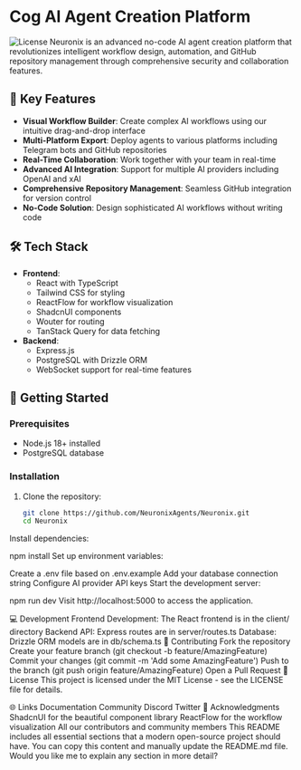 # Cog AI Agent Creation Platform
![License](https://img.shields.io/badge/license-MIT-blue.svg)
Neuronix is an advanced no-code AI agent creation platform that revolutionizes intelligent workflow design, automation, and GitHub repository management through comprehensive security and collaboration features.
## 🌟 Key Features
- **Visual Workflow Builder**: Create complex AI workflows using our intuitive drag-and-drop interface
- **Multi-Platform Export**: Deploy agents to various platforms including Telegram bots and GitHub repositories
- **Real-Time Collaboration**: Work together with your team in real-time
- **Advanced AI Integration**: Support for multiple AI providers including OpenAI and xAI
- **Comprehensive Repository Management**: Seamless GitHub integration for version control
- **No-Code Solution**: Design sophisticated AI workflows without writing code
## 🛠️ Tech Stack
- **Frontend**:
  - React with TypeScript
  - Tailwind CSS for styling
  - ReactFlow for workflow visualization
  - ShadcnUI components
  - Wouter for routing
  - TanStack Query for data fetching
- **Backend**:
  - Express.js
  - PostgreSQL with Drizzle ORM
  - WebSocket support for real-time features
## 🚀 Getting Started
### Prerequisites
- Node.js 18+ installed
- PostgreSQL database
### Installation
1. Clone the repository:
   ```bash
   git clone https://github.com/NeuronixAgents/Neuronix.git
   cd Neuronix
Install dependencies:

npm install
Set up environment variables:

Create a .env file based on .env.example
Add your database connection string
Configure AI provider API keys
Start the development server:

npm run dev
Visit http://localhost:5000 to access the application.

💻 Development
Frontend Development: The React frontend is in the client/ directory
Backend API: Express routes are in server/routes.ts
Database: Drizzle ORM models are in db/schema.ts
🤝 Contributing
Fork the repository
Create your feature branch (git checkout -b feature/AmazingFeature)
Commit your changes (git commit -m 'Add some AmazingFeature')
Push to the branch (git push origin feature/AmazingFeature)
Open a Pull Request
📝 License
This project is licensed under the MIT License - see the LICENSE file for details.

🌐 Links
Documentation
Community Discord
Twitter
🙏 Acknowledgments
ShadcnUI for the beautiful component library
ReactFlow for the workflow visualization
All our contributors and community members
This README includes all essential sections that a modern open-source project should have. You can copy this content and manually update the README.md file. Would you like me to explain any section in more detail?
